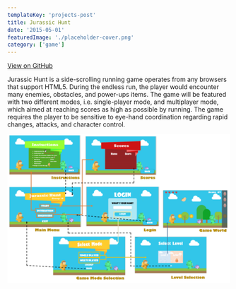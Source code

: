 ```yaml
---
templateKey: 'projects-post'
title: Jurassic Hunt
date: '2015-05-01'
featuredImage: './placeholder-cover.png'
category: ['game']
---
```


[View on GitHub](https://github.com/andrewmmc/jurassic-hunt)

Jurassic Hunt is a side-scrolling running game operates from any browsers that support HTML5. During the endless run, the player would encounter many enemies, obstacles, and power-ups items. The game will be featured with two different modes, i.e. single-player mode, and multiplayer mode, which aimed at reaching scores as high as possible by running. The game requires the player to be sensitive to eye-hand coordination regarding rapid changes, attacks, and character control.

![Game Flow](./flowchart.png)
